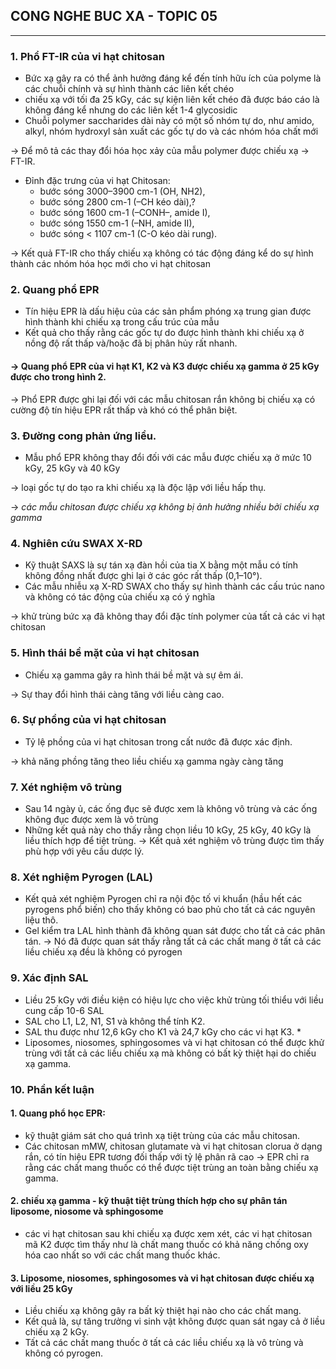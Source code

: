 ## CONG NGHE BUC XA - TOPIC 05
--------------------------------


### 1. Phổ FT-IR của vi hạt chitosan

<HINH ANH > 
 
* Bức xạ gây ra có thể ảnh hưởng đáng kể đến tính hữu ích của polyme là các chuỗi chính và sự hình thành các liên kết chéo
* chiếu xạ với tối đa 25 kGy, các sự kiện liên kết chéo đã được báo cáo là không đáng kể nhưng do các liên kết 1-4 glycosidic
* Chuỗi polymer saccharides dài này có một số nhóm tự do, như amido, alkyl, nhóm hydroxyl sản xuất các gốc tự do và các nhóm hóa chất mới

-> Để mô tả các thay đổi hóa học xảy của mẫu polymer được chiếu xạ -> FT-IR.

<HINH ANH > 
 
* Đỉnh đặc trưng của vi hạt Chitosan:
  *   bước sóng 3000–3900 cm-1 (OH, NH2), 
  *   bước sóng  2800 cm-1 (–CH kéo dài),? 
  *   bước sóng 1600 cm-1 (–CONH–, amide I), 
  *   bước sóng 1550 cm-1 (–NH, amide II), 
  *   bước sóng < 1107 cm-1 (C-O kéo dài rung).
  
-> Kết quả FT-IR cho thấy chiếu xạ không có tác động đáng kể do sự hình thành các nhóm hóa học mới cho vi hạt chitosan

### 2. Quang phổ EPR
<HINH ANH > 
 
* Tín hiệu EPR là dấu hiệu của các sản phẩm phóng xạ trung gian được hình thành khi chiếu xạ trong cấu trúc của mẫu
* Kết quả cho thấy rằng các gốc tự do được hình thành khi chiếu xạ ở nồng độ rất thấp và/hoặc đã bị phân hủy rất nhanh.
#### -> Quang phổ EPR của vi hạt K1, K2 và K3 được chiếu xạ gamma ở 25 kGy được cho trong hình 2.
-> Phổ EPR được ghi lại đối với các mẫu chitosan rắn không bị chiếu xạ có cường độ tín hiệu EPR rất thấp và khó có thể phân biệt.

### 3. Đường cong phản ứng liều.
<HINH ANH > 
 
* Mẫu phổ EPR không thay đổi đối với các mẫu được chiếu xạ ở mức 10 kGy, 25 kGy và 40 kGy

-> loại gốc tự do tạo ra khi chiếu xạ là độc lập với liều hấp thụ.

-> _các mẫu chitosan được chiếu xạ không bị ảnh hưởng nhiều bởi chiếu xạ gamma_

### 4. Nghiên cứu SWAX X-RD
<HINH ANH > 
 
* Kỹ thuật SAXS là sự tán xạ đàn hồi của tia X bằng một mẫu có tính không đồng nhất được ghi lại ở các góc rất thấp (0,1–10°).
* Các mẫu nhiễu xạ X-RD SWAX cho thấy sự hình thành các cấu trúc nano và không có tác động của chiếu xạ có ý nghĩa

-> khử trùng bức xạ đã không thay đổi đặc tính polymer của tất cả các vi hạt chitosan

### 5. Hình thái bề mặt của vi hạt chitosan
<HINH ANH > 
 
* Chiếu xạ gamma gây ra hình thái bề mặt và sự êm ái. 

-> Sự thay đổi hình thái càng tăng với liều càng cao.


### 6. Sự phồng của vi hạt chitosan
<HINH ANH > 
 
* Tỷ lệ phồng của vi hạt chitosan trong cất nước đã được xác định.

-> khả năng phồng tăng theo liều chiếu xạ gamma ngày càng tăng

### 7. Xét nghiệm vô trùng
<HINH ANH > 
 
* Sau 14 ngày ủ, các ống đục sẽ được xem là không vô trùng và các ống không đục được xem là vô trùng
* Những kết quả này cho thấy rằng chọn liều 10 kGy, 25 kGy, 40 kGy là liều thích hợp để tiệt trùng.
-> Kết quả xét nghiệm vô trùng được tìm thấy phù hợp với yêu cầu dược lý.


### 8. Xét nghiệm Pyrogen (LAL)
<HINH ANH > 
 

* Kết quả xét nghiệm Pyrogen chỉ ra nội độc tố vi khuẩn (hầu hết các pyrogens phổ biến) cho thấy không có bao phủ cho tất cả các nguyên liệu thô.
* Gel kiểm tra LAL hình thành đã không quan sát được cho tất cả các phân tán. 
-> Nó đã được quan sát thấy rằng tất cả các chất mang ở tất cả các liều chiếu xạ đều là không có pyrogen
### 9. Xác định SAL
<HINH ANH > 
 
* Liều 25 kGy  với điều kiện có hiệu lực cho việc khử trùng tối thiểu với liều cung cấp 10-6 SAL
* SAL cho L1, L2, N1, S1 và không thể tính K2. 
* SAL thu được như 12,6 kGy cho K1 và 24,7 kGy cho các vi hạt K3. *
* Liposomes, niosomes, sphingosomes và vi hạt chitosan có thể được khử trùng với tất cả các liều chiếu xạ mà không có bất kỳ thiệt hại do chiếu xạ gamma.

### 10. Phần kết luận


#### 1. Quang phổ học EPR: 
<HINH ANH > 
 

- kỹ thuật giám sát cho quá trình xạ tiệt trùng của các mẫu chitosan.
- Các chitosan mMW, chitosan glutamate và vi hạt chitosan clorua ở dạng rắn, có tín hiệu EPR tương đối thấp với tỷ lệ phân rã cao
-> EPR chỉ ra rằng các chất mang thuốc có thể được tiệt trùng an toàn bằng chiếu xạ gamma.

#### 2. chiếu xạ gamma -  kỹ thuật tiệt trùng thích hợp cho sự phân tán liposome, niosome và sphingosome
<HINH ANH > 
 
 - các vi hạt chitosan sau khi chiếu xạ được xem xét, các vi hạt chitosan mã K2 được tìm thấy như là chất mang thuốc có khả năng chống oxy hóa cao nhất so với các chất mang thuốc khác.
 
 #### 3. Liposome, niosomes, sphingosomes và vi hạt chitosan được chiếu xạ với liều 25 kGy
 <HINH ANH > 
 
 - Liều chiếu xạ không gây ra bất kỳ thiệt hại nào cho các chất mang. 
 - Kết quả là, sự tăng trưởng vi sinh vật không được quan sát ngay cả ở liều chiếu xạ 2 kGy. 
 - Tất cả các chất mang thuốc ở tất cả các liều chiếu xạ là vô trùng và không có pyrogen.

